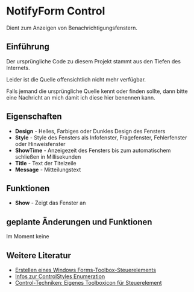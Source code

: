 # NotifyForm Control

Dient zum Anzeigen von Benachrichtigungsfenstern.

## Einführung

Der ursprüngliche Code zu diesem Projekt stammt aus den Tiefen des Internets.

Leider ist die Quelle offensichtlich nicht mehr verfügbar.

Falls jemand die ursprüngliche Quelle kennt oder finden sollte, dann bitte eine Nachricht an mich damit ich diese hier benennen kann.

## Eigenschaften

-  **Design** - Helles, Farbiges oder Dunkles Design des Fensters
-  **Style** - Style des Fensters als Infofenster, Fragefenster, Fehlerfenster oder Hinweisfenster
-  **ShowTime** - Anzeigezeit des Fensters bis zum automatischem schließen in Millisekunden
-  **Title** - Text der Titelzeile
-  **Message** - Mitteilungstext

## Funktionen

-  **Show** - Zeigt das Fenster an

## geplante Änderungen und Funktionen

Im Moment keine

## Weitere Literatur

- [Erstellen eines Windows Forms-Toolbox-Steuerelements](https://docs.microsoft.com/de-de/visualstudio/extensibility/creating-a-windows-forms-toolbox-control?view=vs-2022)
- [Infos zur ControlStyles Enumeration](https://learn.microsoft.com/de-de/dotnet/api/system.windows.forms.controlstyles?redirectedfrom=MSDN&view=netframework-4.7.2)
- [Control-Techniken: Eigenes Toolboxicon für Steuerelement](https://www.vb-paradise.de/index.php/Thread/123746-Control-Techniken-Eigenes-Toolboxicon-f%C3%BCr-Steuerelement/)

